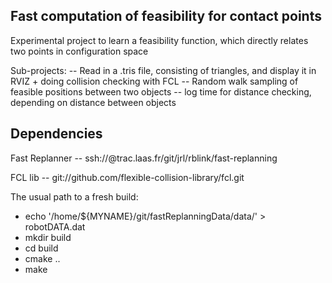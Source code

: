 <h2> Fast computation of feasibility for contact points </h2>
<p>Experimental project to learn a feasibility function, which directly relates two
points in configuration space</p>

<p>Sub-projects:
 -- Read in a .tris file, consisting of triangles, and display it in RVIZ + doing
 collision checking with FCL
 -- Random walk sampling of feasible positions between two objects
 -- log time for distance checking, depending on distance between objects</p>

<h2> Dependencies </h2>
<p> Fast Replanner -- ssh://<name>@trac.laas.fr/git/jrl/rblink/fast-replanning</p>
<p> FCL lib -- git://github.com/flexible-collision-library/fcl.git</p>

<p>The usual path to a fresh build:</p>

<ul>
<li>echo '/home/${MYNAME}/git/fastReplanningData/data/' > robotDATA.dat
<li>mkdir build
<li>cd build
<li>cmake ..
<li>make
</ul>
